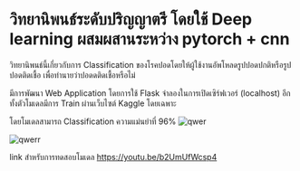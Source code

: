 # วิทยานิพนธ์ระดับปริญญาตรี โดยใช้ Deep learning ผสมผสานระหว่าง pytorch + cnn
วิทยานิพนธ์นี้เกี่ยวกับการ Classification ของโรคปอดโดยให้ผู้ใช้งานอัพโหลดรูปปอดปกติหรือรูปปอดติดเชื้อ เพื่อทำนายว่าปอดดติดเชื้อหรือไม่

มีการพัฒนา Web Application โดยการใช้ Flask จำลองในการเปิดเซิร์ฟเวอร์ (localhost) อีกทั้งตัวโมเดลมีการ Train ผ่านเว็บไซต์ Kaggle โดยเฉพาะ

โดยโมเดลสามารถ Classification ความแม่นยำที่ 96%
![qwer](https://github.com/user-attachments/assets/26d4b05a-b478-4b4b-851e-d534913f58c6)

![qwerr](https://github.com/user-attachments/assets/3afe1733-82af-4645-94f4-bc0c8cb4d04f)

link สำหรับการทดสอบโมเดล https://youtu.be/b2UmUfWcsp4

